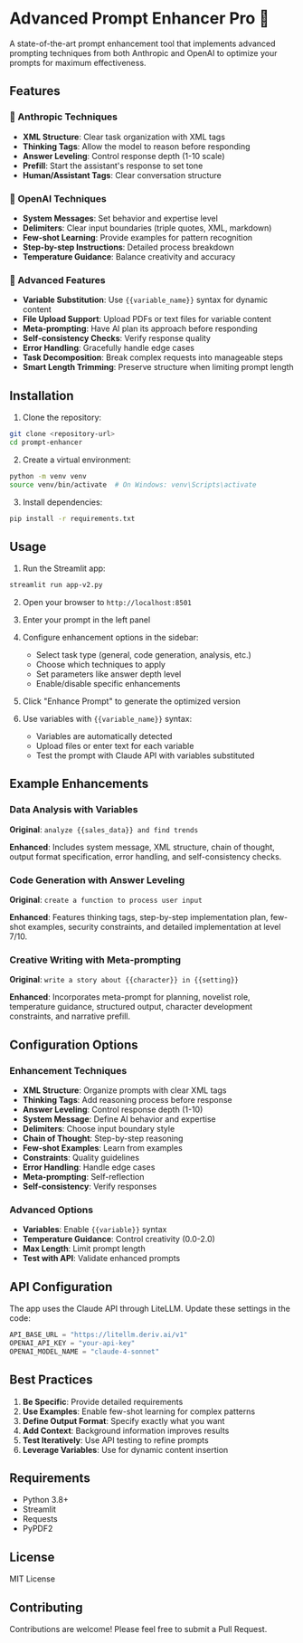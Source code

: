 # Advanced Prompt Enhancer Pro 🚀

A state-of-the-art prompt enhancement tool that implements advanced prompting techniques from both Anthropic and OpenAI to optimize your prompts for maximum effectiveness.

## Features

### 🔷 Anthropic Techniques
- **XML Structure**: Clear task organization with XML tags
- **Thinking Tags**: Allow the model to reason before responding
- **Answer Leveling**: Control response depth (1-10 scale)
- **Prefill**: Start the assistant's response to set tone
- **Human/Assistant Tags**: Clear conversation structure

### 🔶 OpenAI Techniques
- **System Messages**: Set behavior and expertise level
- **Delimiters**: Clear input boundaries (triple quotes, XML, markdown)
- **Few-shot Learning**: Provide examples for pattern recognition
- **Step-by-step Instructions**: Detailed process breakdown
- **Temperature Guidance**: Balance creativity and accuracy

### 🔸 Advanced Features
- **Variable Substitution**: Use `{{variable_name}}` syntax for dynamic content
- **File Upload Support**: Upload PDFs or text files for variable content
- **Meta-prompting**: Have AI plan its approach before responding
- **Self-consistency Checks**: Verify response quality
- **Error Handling**: Gracefully handle edge cases
- **Task Decomposition**: Break complex requests into manageable steps
- **Smart Length Trimming**: Preserve structure when limiting prompt length

## Installation

1. Clone the repository:
```bash
git clone <repository-url>
cd prompt-enhancer
```

2. Create a virtual environment:
```bash
python -m venv venv
source venv/bin/activate  # On Windows: venv\Scripts\activate
```

3. Install dependencies:
```bash
pip install -r requirements.txt
```

## Usage

1. Run the Streamlit app:
```bash
streamlit run app-v2.py
```

2. Open your browser to `http://localhost:8501`

3. Enter your prompt in the left panel

4. Configure enhancement options in the sidebar:
   - Select task type (general, code generation, analysis, etc.)
   - Choose which techniques to apply
   - Set parameters like answer depth level
   - Enable/disable specific enhancements

5. Click "Enhance Prompt" to generate the optimized version

6. Use variables with `{{variable_name}}` syntax:
   - Variables are automatically detected
   - Upload files or enter text for each variable
   - Test the prompt with Claude API with variables substituted

## Example Enhancements

### Data Analysis with Variables
**Original**: `analyze {{sales_data}} and find trends`

**Enhanced**: Includes system message, XML structure, chain of thought, output format specification, error handling, and self-consistency checks.

### Code Generation with Answer Leveling
**Original**: `create a function to process user input`

**Enhanced**: Features thinking tags, step-by-step implementation plan, few-shot examples, security constraints, and detailed implementation at level 7/10.

### Creative Writing with Meta-prompting
**Original**: `write a story about {{character}} in {{setting}}`

**Enhanced**: Incorporates meta-prompt for planning, novelist role, temperature guidance, structured output, character development constraints, and narrative prefill.

## Configuration Options

### Enhancement Techniques
- **XML Structure**: Organize prompts with clear XML tags
- **Thinking Tags**: Add reasoning process before response
- **Answer Leveling**: Control response depth (1-10)
- **System Message**: Define AI behavior and expertise
- **Delimiters**: Choose input boundary style
- **Chain of Thought**: Step-by-step reasoning
- **Few-shot Examples**: Learn from examples
- **Constraints**: Quality guidelines
- **Error Handling**: Handle edge cases
- **Meta-prompting**: Self-reflection
- **Self-consistency**: Verify responses

### Advanced Options
- **Variables**: Enable `{{variable}}` syntax
- **Temperature Guidance**: Control creativity (0.0-2.0)
- **Max Length**: Limit prompt length
- **Test with API**: Validate enhanced prompts

## API Configuration

The app uses the Claude API through LiteLLM. Update these settings in the code:
```python
API_BASE_URL = "https://litellm.deriv.ai/v1"
OPENAI_API_KEY = "your-api-key"
OPENAI_MODEL_NAME = "claude-4-sonnet"
```

## Best Practices

1. **Be Specific**: Provide detailed requirements
2. **Use Examples**: Enable few-shot learning for complex patterns
3. **Define Output Format**: Specify exactly what you want
4. **Add Context**: Background information improves results
5. **Test Iteratively**: Use API testing to refine prompts
6. **Leverage Variables**: Use for dynamic content insertion

## Requirements

- Python 3.8+
- Streamlit
- Requests
- PyPDF2

## License

MIT License

## Contributing

Contributions are welcome! Please feel free to submit a Pull Request. 